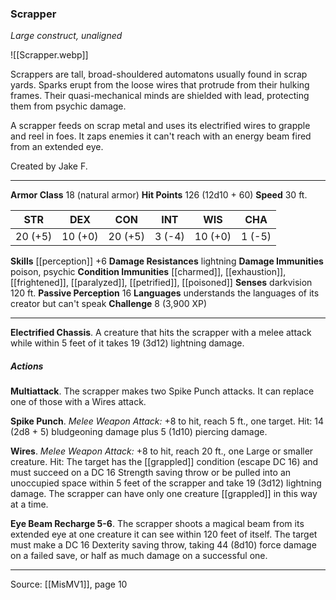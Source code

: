 ### Scrapper
_Large construct, unaligned_

![[Scrapper.webp]]

Scrappers are tall, broad-shouldered automatons usually found in scrap yards. Sparks erupt from the loose wires that protrude from their hulking frames. Their quasi-mechanical minds are shielded with lead, protecting them from psychic damage.

A scrapper feeds on scrap metal and uses its electrified wires to grapple and reel in foes. It zaps enemies it can't reach with an energy beam fired from an extended eye.

Created by Jake F.

---

**Armor Class** 18 (natural armor)
**Hit Points** 126 (12d10 + 60)
**Speed** 30 ft.

| STR     | DEX     | CON     | INT     | WIS     | CHA     |
|---------|---------|---------|---------|---------|---------|
| 20 (+5) | 10 (+0) | 20 (+5) | 3 (-4) | 10 (+0) | 1 (-5) |

**Skills** [[perception]] +6
**Damage Resistances** lightning
**Damage Immunities** poison, psychic
**Condition Immunities** [[charmed]], [[exhaustion]], [[frightened]], [[paralyzed]], [[petrified]], [[poisoned]]
**Senses** darkvision 120 ft.
**Passive Perception** 16
**Languages** understands the languages of its creator but can't speak
**Challenge** 8 (3,900 XP)

---

**Electrified Chassis**. A creature that hits the scrapper with a melee attack while within 5 feet of it takes 19 (3d12) lightning damage.

##### Actions
**Multiattack**. The scrapper makes two Spike Punch attacks. It can replace one of those with a Wires attack.

**Spike Punch**. _Melee Weapon Attack:_ +8 to hit, reach 5 ft., one target. Hit: 14 (2d8 + 5) bludgeoning damage plus 5 (1d10) piercing damage.

**Wires**. _Melee Weapon Attack:_ +8 to hit, reach 20 ft., one Large or smaller creature. Hit: The target has the [[grappled]] condition (escape DC 16) and must succeed on a DC 16 Strength saving throw or be pulled into an unoccupied space within 5 feet of the scrapper and take 19 (3d12) lightning damage. The scrapper can have only one creature [[grappled]] in this way at a time.

**Eye Beam Recharge 5-6**. The scrapper shoots a magical beam from its extended eye at one creature it can see within 120 feet of itself. The target must make a DC 16 Dexterity saving throw, taking 44 (8d10) force damage on a failed save, or half as much damage on a successful one.


---

Source: [[MisMV1]], page 10